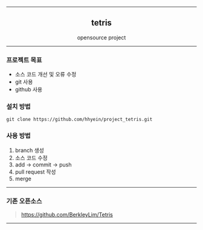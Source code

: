 ------------------------------

<h2 align="center">tetris</h2>

<p align="center">
  opensource project
</p>

------------------------------

### 프로젝트 목표
- 소스 코드 개선 및 오류 수정
- git 사용
- github 사용


### 설치 방법
```
git clone https://github.com/hhyein/project_tetris.git
```

### 사용 방법
1. branch 생성
2. 소스 코드 수정
3. add -> commit -> push
4. pull request 작성
5. merge

------------------------------

### 기존 오픈소스
>https://github.com/BerkleyLim/Tetris

------------------------------
